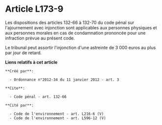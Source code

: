 # Article L173-9

Les dispositions des articles 132-66 à 132-70 du code pénal sur l'ajournement avec injonction sont applicables aux personnes
physiques et aux personnes morales en cas de condamnation prononcée pour une infraction prévue au présent code. 

Le tribunal peut assortir l'injonction d'une astreinte de 3 000 euros au plus par jour de retard.

**Liens relatifs à cet article**

	**Créé par**:

	  - Ordonnance n°2012-34 du 11 janvier 2012 - art. 3

	**Cite**:

	  - Code pénal - art. 132-66

	**Cité par**:

	  - Code de l'environnement - art. L216-6 (V)
	  - Code de l'environnement - art. L596-12 (V)
